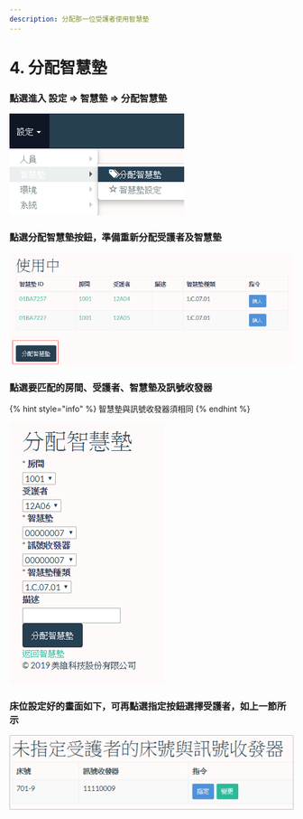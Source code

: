 ```yaml
---
description: 分配那一位受護者使用智慧墊
---
```


# 4. 分配智慧墊

### 點選進入 設定 =&gt; 智慧墊 =&gt; 分配智慧墊

![](../.gitbook/assets/image%20%2845%29.png)

### 點選分配智慧墊按鈕，準備重新分配受護者及智慧墊

![](../.gitbook/assets/image%20%2816%29.png)

### 點選要匹配的房間、受護者、智慧墊及訊號收發器

{% hint style="info" %}
智慧墊與訊號收發器須相同
{% endhint %}

  

![](../.gitbook/assets/image%20%2811%29.png)

### 床位設定好的畫面如下，可再點選指定按鈕選擇受護者，如上一節所示

![](../.gitbook/assets/image%20%2824%29.png)

